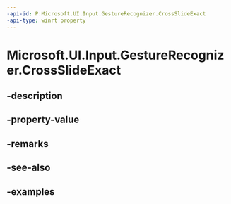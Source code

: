 ```yaml
---
-api-id: P:Microsoft.UI.Input.GestureRecognizer.CrossSlideExact
-api-type: winrt property
---
```


# Microsoft.UI.Input.GestureRecognizer.CrossSlideExact

<!--
public bool CrossSlideExact { get; set; }
-->


## -description

## -property-value

## -remarks

## -see-also

## -examples


